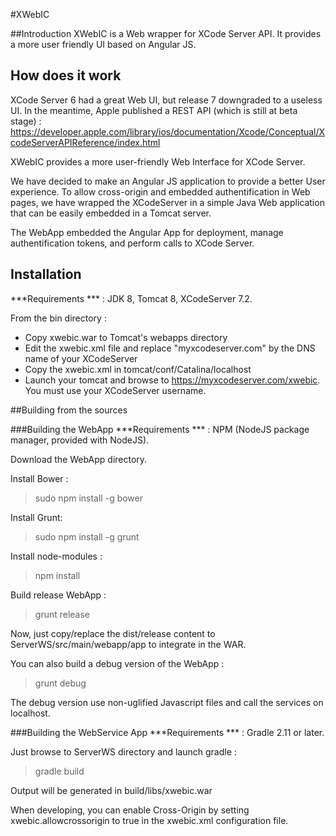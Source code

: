 #XWebIC

##Introduction
XWebIC is a Web wrapper for XCode Server API. It provides a more user friendly UI based on Angular JS.

## How does it work
XCode Server 6 had a great Web UI, but release 7 downgraded to a useless UI. In the meantime, Apple published a REST API (which is still at beta stage) : 
https://developer.apple.com/library/ios/documentation/Xcode/Conceptual/XcodeServerAPIReference/index.html
 
XWebIC provides a more user-friendly Web Interface for XCode Server. 

We have decided to make an Angular JS application to provide a better User experience. 
To allow cross-origin and embedded authentification in Web pages, we have wrapped the XCodeServer in a simple Java Web application that can be easily embedded in a Tomcat server. 

The WebApp embedded the Angular App for deployment, manage authentification tokens, and perform calls to XCode Server.
 
## Installation
***Requirements *** : JDK 8, Tomcat 8, XCodeServer 7.2.

From the bin directory : 

* Copy xwebic.war to Tomcat's webapps directory
* Edit the xwebic.xml file and replace "myxcodeserver.com" by the DNS name of your XCodeServer
* Copy the xwebic.xml in tomcat/conf/Catalina/localhost
* Launch your tomcat and browse to https://myxcodeserver.com/xwebic. You must use your XCodeServer username.

##Building from the sources

###Building the WebApp
***Requirements *** : NPM (NodeJS package manager, provided with NodeJS).

Download the WebApp directory.

Install Bower : 
> sudo npm install -g bower

Install Grunt:
> sudo npm install -g grunt

Install node-modules : 
> npm install

Build release WebApp : 
> grunt release

Now, just copy/replace the dist/release content to ServerWS/src/main/webapp/app to integrate in the WAR.

You can also build a debug version of the WebApp :
> grunt debug

The debug version use non-uglified Javascript files and call the services on localhost.

###Building the WebService App
***Requirements *** : Gradle 2.11 or later.

Just browse to ServerWS directory and launch gradle : 
>  gradle build

Output will be generated in build/libs/xwebic.war

When developing, you can enable Cross-Origin by setting xwebic.allowcrossorigin to true in the xwebic.xml configuration file. 

